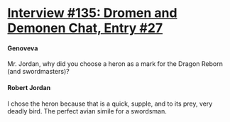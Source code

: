 # [Interview #135: Dromen and Demonen Chat, Entry #27](https://www.theoryland.com/intvmain.php?i=135#27)

#### Genoveva

Mr. Jordan, why did you choose a heron as a mark for the Dragon Reborn (and swordmasters)?

#### Robert Jordan

I chose the heron because that is a quick, supple, and to its prey, very deadly bird. The perfect avian simile for a swordsman.

